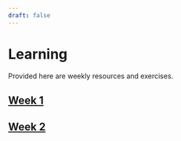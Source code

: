 ```yaml
---
draft: false
---
```


# Learning

Provided here are weekly resources and exercises.

## [Week 1](https://uoftctf.org/learning-page/week-1/)

## [Week 2](https://uoftctf.org/learning-page/week-2/)








